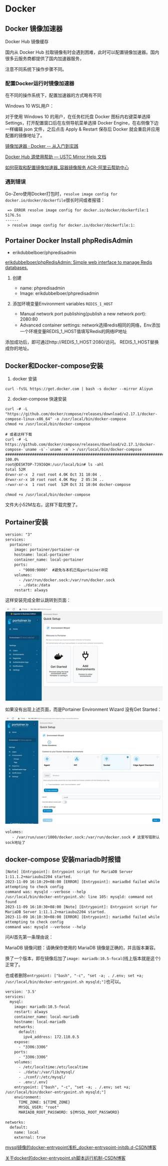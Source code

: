 # Docker

## Docker 镜像加速器

Docker Hub 镜像缓存

国内从 Docker Hub 拉取镜像有时会遇到困难，此时可以配置镜像加速器。国内很多云服务商都提供了国内加速器服务，

注意不同系统下操作步骤不同。

### 配置Docker运行时镜像加速器

在不同的操作系统下，配置加速器的方式略有不同

Windows 10 WSL用户：

对于使用 Windows 10 的用户，在任务栏托盘 Docker 图标内右键菜单选择 Settings，打开配置窗口后在左侧导航菜单选择 Docker Engine，在右侧像下边一样编辑 json 文件，之后点击 Apply & Restart 保存后 Docker 就会重启并应用配置的镜像地址了。

[镜像加速器 · Docker -- 从入门到实践](https://docker-practice.github.io/zh-cn/install/mirror.html)

[Docker Hub 源使用帮助 — USTC Mirror Help 文档](https://mirrors.ustc.edu.cn/help/dockerhub.html)

[如何获取和配置镜像加速器_容器镜像服务 ACR-阿里云帮助中心](https://help.aliyun.com/zh/acr/user-guide/accelerate-the-pulls-of-docker-official-images)

### 遇到错误

Go-Zero使用Docker打包时，`resolve image config for docker.io/docker/dockerfile`很长时间或者报错：

```
 => ERROR resolve image config for docker.io/docker/dockerfile:1                                                                                                                                         5176.5s
------
 > resolve image config for docker.io/docker/dockerfile:1:
```

## Portainer Docker Install phpRedisAdmin

- erikdubbelboer/phpredisadmin


[erikdubbelboer/phpRedisAdmin: Simple web interface to manage Redis databases.](https://github.com/erikdubbelboer/phpRedisAdmin)

1. 创建
   
   - name: phpredisadmin
   - Image: erikdubbelboer/phpredisadmin

2. 添加环境变量Environment variables `REDIS_1_HOST`

   - Manual network port publishing(publish a new network port): 2080:80
   - Advanced container settings: network选择redis相同的网络，Env添加一个环境变量REDIS_1_HOST值填写Redis的网络IP地址

添加成功后，即可通过http://REDIS_1_HOST:2080/访问。  REDIS_1_HOST替换成你的地址。

## Docker和Docker-compose安装

1. docker 安装

```
curl -fsSL https://get.docker.com | bash -s docker --mirror Aliyun
```

2. docker-compose 快速安装

```
curl -# -L "https://github.com/docker/compose/releases/download/v2.17.1/docker-compose-linux-x86_64" -o /usr/local/bin/docker-compose
chmod +x /usr/local/bin/docker-compose

# 或者这样下载
curl -# -L https://github.com/docker/compose/releases/download/v2.17.1/docker-compose-`uname -s`-`uname -m` > /usr/local/bin/docker-compose
##################################################################################################### 100.0%
root@DESKTOP-7J9I6QH:/usr/local/bin# ls -ahl
total 52M
drwxr-xr-x  2 root root 4.0K Oct 31 10:04 .
drwxr-xr-x 10 root root 4.0K May  2 05:34 ..
-rwxr-xr-x  1 root root  52M Oct 31 10:04 docker-compose

chmod +x /usr/local/bin/docker-compose
```

文件大小52M左右，这样下载完整了。

## Portainer安装

```
version: "3"
services:
  portainer:
    image: portainer/portainer-ce
    hostname: local-portainer
    container_name: local-portainer
    ports:
      - "9000:9000"  #避免与本机已有portainer冲突
    volumes:
      - /var/run/docker.sock:/var/run/docker.sock
      - ./data:/data
    restart: always
```

这样安装完成全默认跳转到页面：

![docker-portainer-environment-wizard-1.jpg](img/docker-portainer-environment-wizard-1.jpg)

如果没有出现上述页面，而是Portainer Environment Wizard  没有Get Started：

![docker-portainer-environment-wizard-2.jpg](img/docker-portainer-environment-wizard-2.jpg)

```
volumes:
   - /var/run/user/1000/docker.sock:/var/run/docker.sock # 这里写错默认sock地址了
```

## docker-compose 安装mariadb时报错

```
[Note] [Entrypoint]: Entrypoint script for MariaDB Server 1:11.1.2+mariaubu2204 started.
2023-11-09 16:10:29+08:00 [ERROR] [Entrypoint]: mariadbd failed while attempting to check config
command was: mysqld --verbose --help
/usr/local/bin/docker-entrypoint.sh: line 105: mysqld: command not found
2023-11-09 16:10:30+08:00 [Note] [Entrypoint]: Entrypoint script for MariaDB Server 1:11.1.2+mariaubu2204 started.
2023-11-09 16:10:30+08:00 [ERROR] [Entrypoint]: mariadbd failed while attempting to check config
command was: mysqld --verbose --help
```

问AI首先第一条理由说：

MariaDB 镜像问题：请确保你使用的 MariaDB 镜像是正确的，并且版本兼容。

换了一个版本，即在镜像后加了`image: mariadb:10.5-focal`(线上版本就是这个)正常了。

也或者删除`entrypoint: ["bash", "-c", "set -a; . /.env; set +a; /usr/local/bin/docker-entrypoint.sh mysqld;"]`也可以。

```
version: '3.5'
services:
  mysql:
    image: mariadb:10.5-focal
    restart: always
    container_name: local-mariadb
    hostname: local-mariadb
    networks:
      default:
        ipv4_address: 172.110.0.5
    expose:
      - "3306:3306"
    ports:
      - "3306:3306"
    volumes:
      - /etc/localtime:/etc/localtime
      - ./data/:/var/lib/mysql/
      - ./conf/:/etc/mysql/
      - .env:/.env]
    entrypoint: ["bash", "-c", "set -a; . /.env; set +a; /usr/local/bin/docker-entrypoint.sh mysqld;"]
    environment:
      TIME_ZONE: ${TIME_ZONE}
      MYSQL_USER: "root"
      MARIADB_ROOT_PASSWORD: ${MYSQL_ROOT_PASSWORD}

networks:
  default:
    name: local
    external: true
```

[mysql镜像的docker-entrypoint浅析_docker-entrypoint-initdb.d-CSDN博客](https://blog.csdn.net/mearsedy/article/details/103041286)

[关于docker的docker-entrypoint.sh脚本运行机制-CSDN博客](https://blog.csdn.net/alwaysbefine/article/details/122118239)